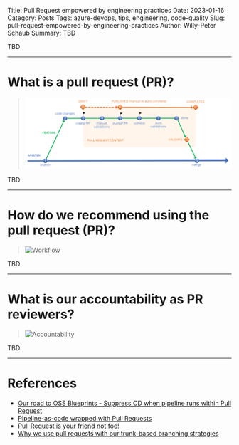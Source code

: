Title: Pull Request empowered by engineering practices
Date: 2023-01-16
Category: Posts 
Tags: azure-devops, tips, engineering, code-quality
Slug: pull-request-empowered-by-engineering-practices
Author: Willy-Peter Schaub
Summary: TBD

TBD

---

# What is a pull request (PR)?

> ![Overview](../images/engineering-practices-pull-request-1.png) 

TBD

---

# How do we recommend using the pull request (PR)?

> ![Workflow](../images/engineering-practices-pull-request-2.png) 

TBD

---

# What is our accountability as PR reviewers?

> ![Accountability](../images/engineering-practices-pull-request-3.png) 

TBD

---

# References

- [Our road to OSS Blueprints - Suppress CD when pipeline runs within Pull Request](/yaml-pipelines-part11.html)
- [Pipeline-as-code wrapped with Pull Requests](/pipelines-as-code-pr.html)
- [Pull Request is your friend not foe!](/pull-requests-friend.html)
- [Why we use pull requests with our trunk-based branching strategies](/branching-pull-request.html)
